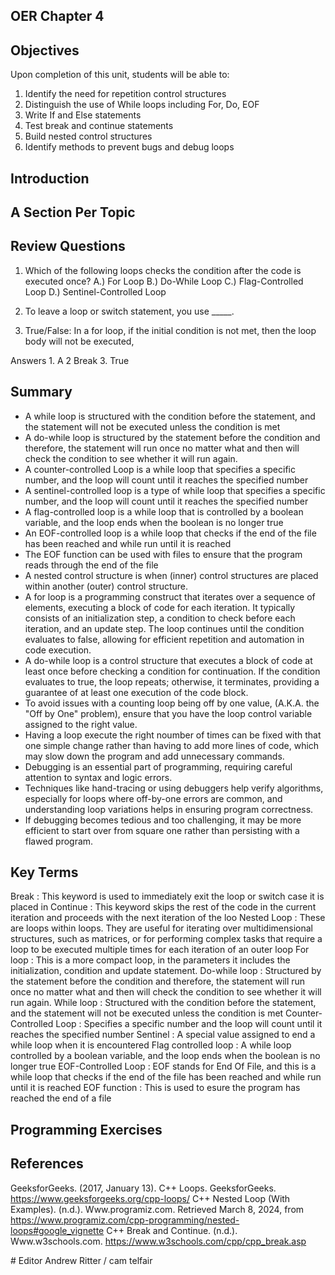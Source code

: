 ## OER Chapter 4

## Objectives
Upon completion of this unit, students will be able to:
1. Identify the need for repetition control structures
2. Distinguish the use of While loops including For, Do, EOF
3. Write If and Else statements
4. Test break and continue statements
5. Build nested control structures
6. Identify methods to prevent bugs and debug loops

## Introduction

## A Section Per Topic

## Review Questions
1. Which of the following loops checks the condition after the code is executed once?
A.) For Loop
B.) Do-While Loop
C.) Flag-Controlled Loop
D.) Sentinel-Controlled Loop

2. To leave a loop or switch statement, you use _____.

3. True/False: In a for loop, if the initial condition is not met, then the loop body will not be executed,

Answers 1. A 2 Break 3. True
## Summary
- A while loop is structured with the condition before the statement, and the statement will not be executed unless the condition is met
- A do-while loop is structured by the statement before the condition and therefore, the statement will run once no matter what and then will check the condition to see whether it will run again.
- A counter-controlled Loop is a while loop that specifies a specific number, and the loop will count until it reaches the specified number
- A sentinel-controlled loop is a type of while loop that specifies a specific number, and the loop will count until it reaches the specified number
- A flag-controlled loop is a while loop that is controlled by a boolean variable, and the loop ends when the boolean is no longer true
- An EOF-controlled loop is a while loop that checks if the end of the file has been reached and while run until it is reached
- The EOF function can be used with files to ensure that the program reads through the end of the file
- A nested control structure is when (inner) control structures are placed within another (outer) control structure.
- A for loop is a programming construct that iterates over a sequence of elements, executing a block of code for each iteration. It typically consists of an initialization step, a condition to check before each iteration, and an update step. The loop continues until the condition evaluates to false, allowing for efficient repetition and automation in code execution.
- A do-while loop is a control structure that executes a block of code at least once before checking a condition for continuation. If the condition evaluates to true, the loop repeats; otherwise, it terminates, providing a guarantee of at least one execution of the code block.
- To avoid issues with a counting loop being off by one value, (A.K.A. the "Off by One" problem), ensure that you have the loop control variable assigned to the right value.
- Having a loop execute the right noumber of times can be fixed with that one simple change rather than having to add more lines of code, which may slow down the program and add unnecessary commands.
- Debugging is an essential part of programming, requiring careful attention to syntax and logic errors.
- Techniques like hand-tracing or using debuggers help verify algorithms, especially for loops where off-by-one errors are common, and understanding loop variations helps in ensuring program correctness.
- If debugging becomes tedious and too challenging, it may be more efficient to start over from square one rather than persisting with a flawed program.
## Key Terms
Break
    : This keyword is used to immediately exit the loop or switch case it is placed in
Continue
    : This keyword skips the rest of the code in the current iteration and proceeds with the next iteration of the loo
Nested Loop
    : These are loops within loops. They are useful for iterating over multidimensional structures, such as matrices, or for performing complex tasks that require a loop to be executed multiple times for each iteration of an outer loop
For loop
    : This is a more compact loop, in the parameters it includes the initialization, condition and update statement.
Do-while loop
    : Structured by the statement before the condition and therefore, the statement will run once no matter what and then will check the condition to see whether it will run again.
While loop
    : Structured with the condition before the statement, and the statement will not be executed unless the condition is met
Counter-Controlled Loop
    : Specifies a specific number and the loop will count until it reaches the specified number
Sentinel
    : A special value assigned to end a while loop when it is encountered
Flag controlled loop
    : A while loop controlled by a boolean variable, and the loop ends when the boolean is no longer true
EOF-Controlled Loop
    : EOF stands for End Of File, and this is a while loop that checks if the end of the file has been reached and while run until it is reached
EOF function
    : This is used to esure the program has reached the end of a file
## Programming Exercises

## References
GeeksforGeeks. (2017, January 13). C++ Loops. GeeksforGeeks. https://www.geeksforgeeks.org/cpp-loops/
C++ Nested Loop (With Examples). (n.d.). Www.programiz.com. Retrieved March 8, 2024, from https://www.programiz.com/cpp-programming/nested-loops#google_vignette
C++ Break and Continue. (n.d.). Www.w3schools.com. https://www.w3schools.com/cpp/cpp_break.asp

‌# Editor
Andrew Ritter / cam telfair
